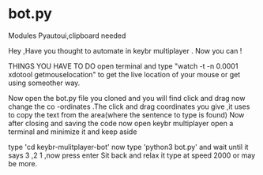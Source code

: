 # bot.py
Modules  Pyautoui,clipboard needed

Hey ,Have you thought to automate in keybr multiplayer .
Now you can !

THINGS YOU HAVE TO DO
open terminal and type "watch -t -n 0.0001 xdotool getmouselocation" to get the live location of your mouse or get using someother way.

Now open the bot.py file you cloned and you will find click and drag now change the co -ordinates .The click and drag coordinates you give ,it uses to copy the text from the area(where the sentence to type is found)
Now after closing and saving the code now open keybr multiplayer open a terminal and minimize it and keep aside

type 'cd keybr-mulitplayer-bot'
now type 'python3 bot.py' 
and wait until it says 3 ,2 1 ,now press enter
Sit back and relax it type at speed 2000 or may be more.
